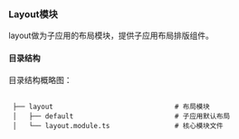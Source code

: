 ### Layout模块

layout做为子应用的布局模块，提供子应用布局排版组件。


#### 目录结构

目录结构概略图：

```

 ├── layout                              # 布局模块
 │   ├── default                         # 子应用默认布局
 │   └── layout.module.ts                # 核心模块文件

```